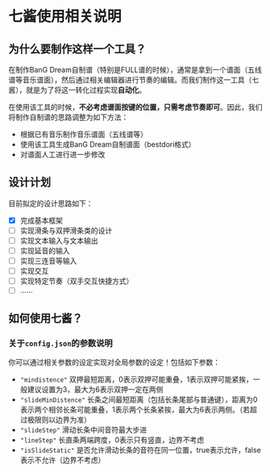 # 七酱使用相关说明
## 为什么要制作这样一个工具？
在制作BanG Dream自制谱（特别是FULL谱的时候），通常是拿到一个谱面（五线谱等音乐谱面），然后通过相关编辑器进行节奏的编辑。而我们制作这一工具（七酱），就是为了将这一转化过程实现**自动化**。

在使用该工具的时候，**不必考虑谱面按键的位置，只需考虑节奏即可**。因此，我们将制作自制谱的思路调整为如下方法：
- 根据已有音乐制作音乐谱面（五线谱等）
- 使用该工具生成BanG Dream自制谱面（bestdori格式）
- 对谱面人工进行进一步修改

## 设计计划
目前拟定的设计思路如下：
- [X] 完成基本框架
- [ ] 实现滑条与双押滑条类的设计
- [ ] 实现文本输入与文本输出
- [ ] 实现延音的输入
- [ ] 实现三连音等输入
- [ ] 实现交互
- [ ] 实现特定节奏（双手交互快捷方式）
- [ ] ……
## 如何使用七酱？


### 关于`config.json`的参数说明
你可以通过相关参数的设定实现对全局参数的设定！包括如下参数：
- `"mindistence"` 双押最短距离，0表示双押可能重叠，1表示双押可能紧挨，一般建议设置为3，最大为6表示双押一定在两侧
- `"slideMinDistence"` 长条之间最短距离（包括长条尾部与普通键），距离为0表示两个相邻长条可能重叠，1表示两个长条紧挨，最大为6表示两侧。（若超过极限则以边界为准）
- `"slideStep"` 滑动长条中间音符最大步进
- `"lineStep"` 长直条两端跨度，0表示只有竖直，边界不考虑
- `"isSlideStatic"` 是否允许滑动长条的音符在同一位置，true表示允许，false表示不允许（边界不考虑）

